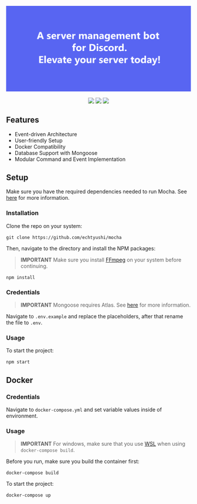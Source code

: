 ![cover](cover.png)

<p align="center">
    <img src="https://img.shields.io/badge/release-mocha-blue.svg?style=flat-square"/>
    <img src="https://img.shields.io/github/stars/mochidochi/mocha.svg?style=flat-square"/>
    <a href="https://standardjs.com"><img src="https://img.shields.io/badge/code_style-standard-brightgreen.svg?style=flat-square"/></a>
</p>

## Features

- Event-driven Architecture
- User-friendly Setup
- Docker Compatibility
- Database Support with Mongoose
- Modular Command and Event Implementation

## Setup

Make sure you have the required dependencies needed to run Mocha. See [here](https://discordjs.guide/preparations/) for more information.

### Installation

Clone the repo on your system:

    git clone https://github.com/echtyushi/mocha

Then, navigate to the directory and install the NPM packages:

> **IMPORTANT**
Make sure you install [FFmpeg](https://ffmpeg.org/) on your system before continuing.


    npm install
    
### Credentials

> **IMPORTANT**
Mongoose requires Atlas. See [here](https://www.mongodb.com/docs/manual/reference/connection-string/) for more information.

Navigate to `.env.example` and replace the placeholders, after that rename the file to `.env`.

### Usage
To start the project:

    npm start


## Docker

### Credentials
Navigate to `docker-compose.yml` and set variable values inside of environment.

### Usage

> **IMPORTANT**
For windows, make sure that you use [WSL](https://learn.microsoft.com/en-us/windows/wsl/install) when using `docker-compose build`. 

Before you run, make sure you build the container first:

    docker-compose build

To start the project:

    docker-compose up


